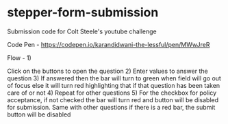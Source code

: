 # stepper-form-submission
Submission code for Colt Steele's youtube challenge

Code Pen - https://codepen.io/karandidwani-the-lessful/pen/MWwJreR

Flow - 1) 

Click on the buttons to open the question 
2) Enter values to answer the question 
3) If answered then the bar will turn to green when field will go out of focus else it will turn red highlighting that if that question has been taken care of or not 
4) Repeat for other questions 
5) For the checkbox for policy acceptance, if not checked the bar will turn red and button will be disabled for submission. Same with other questions if there is a red bar, the submit button will be disabled
